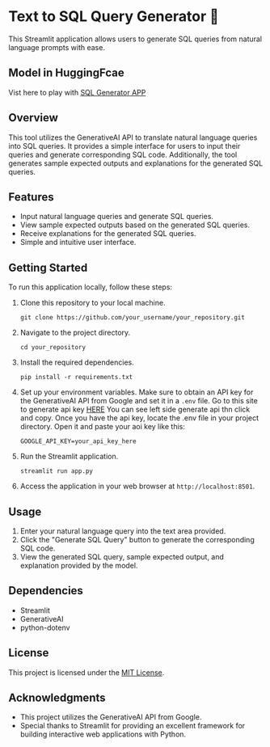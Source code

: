 # Text to SQL Query Generator 🤖

This Streamlit application allows users to generate SQL queries from natural language prompts with ease.


## Model in HuggingFcae

Vist here to play with [SQL Generator APP](https://huggingface.co/spaces/suriya7/text-to-sql-example-explanation)

## Overview

This tool utilizes the GenerativeAI API to translate natural language queries into SQL queries. It provides a simple interface for users to input their queries and generate corresponding SQL code. Additionally, the tool generates sample expected outputs and explanations for the generated SQL queries.

## Features

- Input natural language queries and generate SQL queries.
- View sample expected outputs based on the generated SQL queries.
- Receive explanations for the generated SQL queries.
- Simple and intuitive user interface.

## Getting Started

To run this application locally, follow these steps:

1. Clone this repository to your local machine.
   
    ```
    git clone https://github.com/your_username/your_repository.git
    ```

2. Navigate to the project directory.

    ```
    cd your_repository
    ```

3. Install the required dependencies.

    ```
    pip install -r requirements.txt
    ```

4. Set up your environment variables. Make sure to obtain an API key for the GenerativeAI API from Google and set it in a `.env` file. Go to this site to generate api key [HERE](https://aistudio.google.com) You can see left side generate api thn click and copy. Once you have the api key, locate the .env file in your project directory. Open it and paste your aoi key like this:
   
    ```dotenv
    GOOGLE_API_KEY=your_api_key_here
    ```

6. Run the Streamlit application.

    ```
    streamlit run app.py
    ```

7. Access the application in your web browser at `http://localhost:8501`.

## Usage

1. Enter your natural language query into the text area provided.
2. Click the "Generate SQL Query" button to generate the corresponding SQL code.
3. View the generated SQL query, sample expected output, and explanation provided by the model.

## Dependencies

- Streamlit
- GenerativeAI
- python-dotenv

## License

This project is licensed under the [MIT License](LICENSE).

## Acknowledgments

- This project utilizes the GenerativeAI API from Google.
- Special thanks to Streamlit for providing an excellent framework for building interactive web applications with Python.
